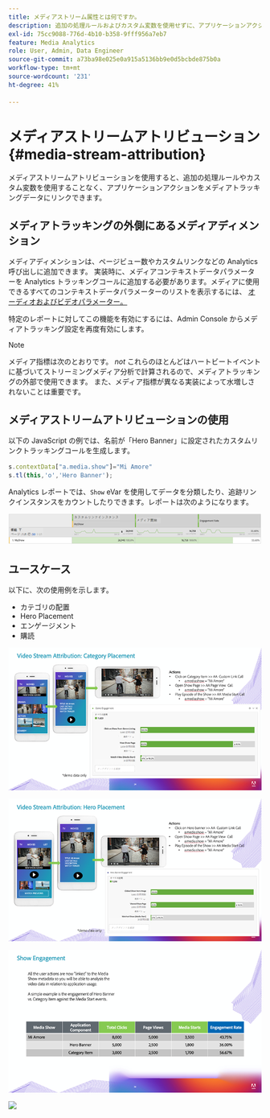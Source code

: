 ```yaml
---
title: メディアストリーム属性とは何ですか。
description: 追加の処理ルールおよびカスタム変数を使用せずに、アプリケーションアクションをメディアトラッキングデータにリンクする方法を説明します。
exl-id: 75cc9088-776d-4b10-b358-9fff956a7eb7
feature: Media Analytics
role: User, Admin, Data Engineer
source-git-commit: a73ba98e025e0a915a5136bb9e0d5bcbde875b0a
workflow-type: tm+mt
source-wordcount: '231'
ht-degree: 41%

---
```


# メディアストリームアトリビューション {#media-stream-attribution}

メディアストリームアトリビューションを使用すると、追加の処理ルールやカスタム変数を使用することなく、アプリケーションアクションをメディアトラッキングデータにリンクできます。

## メディアトラッキングの外側にあるメディアディメンション

メディアディメンションは、ページビュー数やカスタムリンクなどの Analytics 呼び出しに追加できます。 実装時に、メディアコンテキストデータパラメーターを Analytics トラッキングコールに追加する必要があります。メディアに使用できるすべてのコンテキストデータパラメーターのリストを表示するには、 [オーディオおよびビデオパラメーター。](/help/implementation/variables/audio-video-parameters.md)

特定のレポートに対してこの機能を有効にするには、Admin Console からメディアトラッキング設定を再度有効にします。

>[!NOTE]
>
>メディア指標は次のとおりです。 _not_ これらのほとんどはハートビートイベントに基づいてストリーミングメディア分析で計算されるので、メディアトラッキングの外部で使用できます。 また、メディア指標が異なる実装によって水増しされないことは重要です。

## メディアストリームアトリビューションの使用

以下の JavaScript の例では、名前が「Hero Banner」に設定されたカスタムリンクトラッキングコールを生成します。

```javascript
s.contextData["a.media.show"]="Mi Amore"
s.tl(this,'o','Hero Banner');
```

Analytics レポートでは、`Show` eVar を使用してデータを分類したり、追跡リンクインスタンスをカウントしたりできます。レポートは次のようになります。

![](/assets/myShow-rpt-1.png)

## ユースケース

以下に、次の使用例を示します。

* カテゴリの配置
* Hero Placement
* エンゲージメント
* 購読

![](/assets/vid-stream-attr-category.png)

![](/assets/vid-stream-attr-hero.png)

![](/assets/show-engagement.png)

![](/assets/vid-stream-attr-subs.png)
